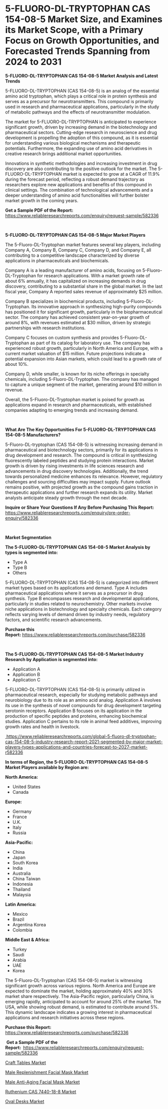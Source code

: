 <p><h1>5-FLUORO-DL-TRYPTOPHAN CAS 154-08-5 Market Size, and Examines its Market Scope, with a Primary Focus on Growth Opportunities, and Forecasted Trends Spanning from 2024 to 2031</h1></p><p><strong>5-FLUORO-DL-TRYPTOPHAN CAS 154-08-5 Market Analysis and Latest Trends</strong></p>
<p><p>5-FLUORO-DL-TRYPTOPHAN (CAS 154-08-5) is an analog of the essential amino acid tryptophan, which plays a critical role in protein synthesis and serves as a precursor for neurotransmitters. This compound is primarily used in research and pharmaceutical applications, particularly in the study of metabolic pathways and the effects of neurotransmitter modulation.</p><p>The market for 5-FLUORO-DL-TRYPTOPHAN is anticipated to experience significant growth, driven by increasing demand in the biotechnology and pharmaceutical sectors. Cutting-edge research in neuroscience and drug development is propelling the adoption of this compound, as it is essential for understanding various biological mechanisms and therapeutic potentials. Furthermore, the expanding use of amino acid derivatives in creative research brings additional market opportunities.</p><p>Innovations in synthetic methodologies and increasing investment in drug discovery are also contributing to the positive outlook for the market. The 5-FLUORO-DL-TRYPTOPHAN market is expected to grow at a CAGR of 11.9% during the forecast period, reflecting a robust demand trajectory as researchers explore new applications and benefits of this compound in clinical settings. The combination of technological advancements and a deeper understanding of amino acid functionalities will further bolster market growth in the coming years.</p></p>
<p><strong>Get a Sample PDF of the Report:&nbsp;</strong> <a href="https://www.reliableresearchreports.com/enquiry/request-sample/582336?utm_campaign=24&utm_medium=2&utm_source=Github&utm_content=ia&utm_term=27092024&utm_id=5-fluoro-dl-tryptophan-cas-154-08-5">https://www.reliableresearchreports.com/enquiry/request-sample/582336</a></p>
<p>&nbsp;</p>
<p><strong>5-FLUORO-DL-TRYPTOPHAN CAS 154-08-5 Major Market Players</strong></p>
<p><p>The 5-Fluoro-DL-Tryptophan market features several key players, including Company A, Company B, Company C, Company D, and Company E, all contributing to a competitive landscape characterized by diverse applications in pharmaceuticals and biochemicals.</p><p>Company A is a leading manufacturer of amino acids, focusing on 5-Fluoro-DL-Tryptophan for research applications. With a market growth rate of about 6% annually, it has capitalized on increasing demands in drug discovery, contributing to a substantial share in the global market. In the last fiscal year, Company A reported sales revenue of approximately $25 million.</p><p>Company B specializes in biochemical products, including 5-Fluoro-DL-Tryptophan. Its innovative approach in synthesizing high-purity compounds has positioned it for significant growth, particularly in the biopharmaceutical sector. The company has achieved consistent year-on-year growth of around 8%, with revenues estimated at $30 million, driven by strategic partnerships with research institutions.</p><p>Company C focuses on custom synthesis and provides 5-Fluoro-DL-Tryptophan as part of its catalog for laboratory use. The company has experienced robust growth, particularly in North America and Europe, with a current market valuation of $15 million. Future projections indicate a potential expansion into Asian markets, which could lead to a growth rate of about 10%.</p><p>Company D, while smaller, is known for its niche offerings in specialty chemicals, including 5-Fluoro-DL-Tryptophan. The company has managed to capture a unique segment of the market, generating around $10 million in revenue. </p><p>Overall, the 5-Fluoro-DL-Tryptophan market is poised for growth as applications expand in research and pharmaceuticals, with established companies adapting to emerging trends and increasing demand.</p></p>
<p>&nbsp;</p>
<p><strong>What Are The Key Opportunities For 5-FLUORO-DL-TRYPTOPHAN CAS 154-08-5 Manufacturers?</strong></p>
<p><p>5-Fluoro-DL-tryptophan (CAS 154-08-5) is witnessing increasing demand in pharmaceutical and biotechnology sectors, primarily for its applications in drug development and research. The compound is critical in synthesizing fluorescently labeled peptides and studying protein interactions. Market growth is driven by rising investments in life sciences research and advancements in drug discovery technologies. Additionally, the trend towards personalized medicine enhances its relevance. However, regulatory challenges and sourcing difficulties may impact supply. Future outlook remains positive, with projected growth as the compound gains traction in therapeutic applications and further research expands its utility. Market analysts anticipate steady growth through the next decade.</p></p>
<p><strong>Inquire or Share Your Questions If Any Before Purchasing This Report:</strong> <a href="https://www.reliableresearchreports.com/enquiry/pre-order-enquiry/582336?utm_campaign=24&utm_medium=2&utm_source=Github&utm_content=ia&utm_term=27092024&utm_id=5-fluoro-dl-tryptophan-cas-154-08-5">https://www.reliableresearchreports.com/enquiry/pre-order-enquiry/582336</a></p>
<p>&nbsp;</p>
<p><strong>Market Segmentation</strong></p>
<p><strong>The 5-FLUORO-DL-TRYPTOPHAN CAS 154-08-5 Market Analysis by types is segmented into:</strong></p>
<p><ul><li>Type A</li><li>Type B</li><li>Others</li></ul></p>
<p><p>5-FLUORO-DL-TRYPTOPHAN (CAS 154-08-5) is categorized into different market types based on its applications and demand. Type A includes pharmaceutical applications where it serves as a precursor in drug synthesis. Type B encompasses research and developmental applications, particularly in studies related to neurochemistry. Other markets involve niche applications in biotechnology and specialty chemicals. Each category reflects varying levels of demand driven by industry needs, regulatory factors, and scientific research advancements.</p></p>
<p><strong>Purchase this Report:&nbsp;</strong><a href="https://www.reliableresearchreports.com/purchase/582336?utm_campaign=24&utm_medium=2&utm_source=Github&utm_content=ia&utm_term=27092024&utm_id=5-fluoro-dl-tryptophan-cas-154-08-5">https://www.reliableresearchreports.com/purchase/582336</a></p>
<p>&nbsp;</p>
<p><strong>The 5-FLUORO-DL-TRYPTOPHAN CAS 154-08-5 Market Industry Research by Application is segmented into:</strong></p>
<p><ul><li>Application A</li><li>Application B</li><li>Application C</li></ul></p>
<p><p>5-FLUORO-DL-TRYPTOPHAN (CAS 154-08-5) is primarily utilized in pharmaceutical research, especially for studying metabolic pathways and neurobiology due to its role as an amino acid analog. Application A involves its use in the synthesis of novel compounds for drug development targeting serotonin receptors. Application B focuses on its application in the production of specific peptides and proteins, enhancing biochemical studies. Application C pertains to its role in animal feed additives, improving growth rates and health in livestock.</p></p>
<p><a href="https://www.reliableresearchreports.com/global-5-fluoro-dl-tryptophan-cas-154-08-5-industry-research-report-2021-segmented-by-major-market-players-types-applications-and-countries-forecast-to-2027-market-r582336?utm_campaign=24&utm_medium=2&utm_source=Github&utm_content=ia&utm_term=27092024&utm_id=5-fluoro-dl-tryptophan-cas-154-08-5">&nbsp;https://www.reliableresearchreports.com/global-5-fluoro-dl-tryptophan-cas-154-08-5-industry-research-report-2021-segmented-by-major-market-players-types-applications-and-countries-forecast-to-2027-market-r582336</a></p>
<p><strong>In terms of Region, the 5-FLUORO-DL-TRYPTOPHAN CAS 154-08-5 Market Players available by Region are:</strong></p>
<p>
    <p> <strong> North America: </strong>
        <ul>
            <li>United States</li>
            <li>Canada</li>
        </ul>
        </p> 
    <p> <strong> Europe: </strong>
        <ul>
            <li>Germany</li>
            <li>France</li>
            <li>U.K.</li>
            <li>Italy</li>
            <li>Russia</li>
        </ul>
        </p> 
    <p> <strong> Asia-Pacific: </strong>
        <ul>
            <li>China</li>
            <li>Japan</li>
            <li>South Korea</li>
            <li>India</li>
            <li>Australia</li>
            <li>China Taiwan</li>
            <li>Indonesia</li>
            <li>Thailand</li>
            <li>Malaysia</li>
        </ul>
        </p> 
    <p> <strong> Latin America: </strong>
        <ul>
            <li>Mexico</li>
            <li>Brazil</li>
            <li>Argentina Korea</li>
            <li>Colombia</li>
        </ul>
        </p> 
    <p> <strong> Middle East & Africa: </strong>
        <ul>
            <li>Turkey</li>
            <li>Saudi</li>
            <li>Arabia</li>
            <li>UAE</li>
            <li>Korea</li>
        </ul>
    </p>
    </p>
<p><p>The 5-Fluoro-DL-Tryptophan (CAS 154-08-5) market is witnessing significant growth across various regions. North America and Europe are expected to dominate the market, holding approximately 40% and 30% market share respectively. The Asia-Pacific region, particularly China, is emerging rapidly, anticipated to account for around 25% of the market. The USA, while showing robust demand, is estimated to contribute around 5%. This dynamic landscape indicates a growing interest in pharmaceutical applications and research initiatives across these regions.</p></p>
<p><strong>Purchase this Report: </strong><a href="https://www.reliableresearchreports.com/purchase/582336?utm_campaign=24&utm_medium=2&utm_source=Github&utm_content=ia&utm_term=27092024&utm_id=5-fluoro-dl-tryptophan-cas-154-08-5">https://www.reliableresearchreports.com/purchase/582336</a></p>
<p>&nbsp;<strong>Get a Sample PDF of the Report:&nbsp;&nbsp;</strong><a href="https://www.reliableresearchreports.com/enquiry/request-sample/582336?utm_campaign=24&utm_medium=2&utm_source=Github&utm_content=ia&utm_term=27092024&utm_id=5-fluoro-dl-tryptophan-cas-154-08-5">https://www.reliableresearchreports.com/enquiry/request-sample/582336</a></p>
<p><strong></strong></p>
<p><p><a href="https://www.linkedin.com/pulse/craft-tables-market-research-report-exploring-size-revenue-sygzf?utm_campaign=24&utm_medium=2&utm_source=Github&utm_content=ia&utm_term=27092024&utm_id=5-fluoro-dl-tryptophan-cas-154-08-5">Craft Tables Market</a></p><p><a href="https://issuu.com/reportprime-2/docs/male-replenishment-facial-mask-mark_635f2993793013?utm_campaign=24&utm_medium=2&utm_source=Github&utm_content=ia&utm_term=27092024&utm_id=5-fluoro-dl-tryptophan-cas-154-08-5">Male Replenishment Facial Mask Market</a></p><p><a href="https://issuu.com/reportprime-2/docs/male-anti-aging-facial-mask-market-_d1e0d035ebae44?utm_campaign=24&utm_medium=2&utm_source=Github&utm_content=ia&utm_term=27092024&utm_id=5-fluoro-dl-tryptophan-cas-154-08-5">Male Anti-Aging Facial Mask Market</a></p><p><a href="https://github.com/SanjidaMahmud81/Market-Research-Report-List-1/blob/main/ruthenium-cas-7440-18-8-market.md?utm_campaign=24&utm_medium=2&utm_source=Github&utm_content=ia&utm_term=27092024&utm_id=5-fluoro-dl-tryptophan-cas-154-08-5">Ruthenium CAS 7440-18-8 Market</a></p><p><a href="https://www.linkedin.com/pulse/oval-desks-market-size-growing-cagr-122-report-covers-analysis-d8b2f?utm_campaign=24&utm_medium=2&utm_source=Github&utm_content=ia&utm_term=27092024&utm_id=5-fluoro-dl-tryptophan-cas-154-08-5">Oval Desks Market</a></p></p>